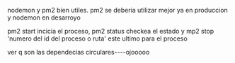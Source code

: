 nodemon y pm2 bien utiles. pm2 se deberia utilizar mejor ya en produccion y nodemon en desarroyo

pm2 start incicia el proceso, pm2 status checkea el estado y mp2 stop 'numero del id del proceso o ruta' este ultimo para el proceso


ver q son las dependecias circulares----ojooooo
